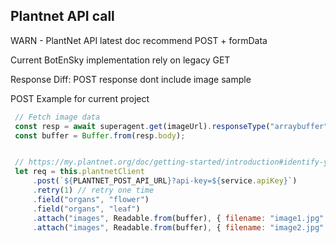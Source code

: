 
## Plantnet API call

WARN - PlantNet API latest doc recommend POST + formData

Current BotEnSky implementation rely on legacy GET

Response Diff: POST response dont include image sample

POST Example for current project

````javascript
 // Fetch image data
 const resp = await superagent.get(imageUrl).responseType("arraybuffer");
 const buffer = Buffer.from(resp.body);


 // https://my.plantnet.org/doc/getting-started/introduction#identify-your-images
 let req = this.plantnetClient
     .post(`${PLANTNET_POST_API_URL}?api-key=${service.apiKey}`)
     .retry(1) // retry one time
     .field("organs", "flower")
     .field("organs", "leaf")
     .attach("images", Readable.from(buffer), { filename: "image1.jpg" })
     .attach("images", Readable.from(buffer), { filename: "image2.jpg" });
````
